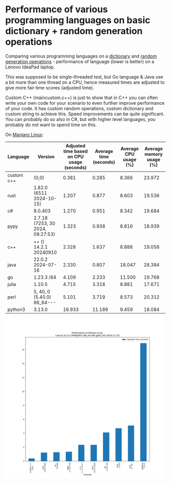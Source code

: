 # Performance of various programming languages on basic dictionary + random generation operations

Comparing various programming languages on a [dictionary](https://en.wikipedia.org/wiki/Associative_array) and [random generation operations](https://en.wikipedia.org/wiki/Linear_congruential_generator) - performance of language (lower is better) on a Lenovo IdeaPad laptop.

This was supposed to be single-threaded test, but Go language & Java use a bit more than one thread on a CPU, hence measured times are adjusted to give more fair time scores (adjusted time).

Custom C++ (maincustom.c++) is just to show that in C++ you can often write your own code for your scenario to even further improve performance of your code. It has custom random operations, custom dictionary and custom string to achieve this. Speed improvements can be quite significant. You can probably do so also in C#, but with higher level languages, you probably do not want to spend time on this.

On [Manjaro Linux](https://manjaro.org/):

|  Language  |              Version               | Adjusted time based on CPU usage (seconds) | Average time (seconds) | Average CPU usage (%) | Average memory usage (%) |
|----------------------|-------------------------------------------------|--------------------------------------------|------------------------|---------------------------|------------------------------|
| custom c++ |               (0,0)                |                   0.381                    |         0.285          |           8.366           |            23.972            |
|    rust    |      1.82.0 (6511 2024-10-15)      |                   1.207                    |         0.877          |           8.603           |            19.536            |
|     c#     |              8.0.403               |                   1.270                    |         0.951          |           8.342           |            19.684            |
|    pypy    |  2.7.18 (7253,  30 2024, 08:27:53) |                   1.323                    |         0.938          |           8.816           |            18.939            |
|    c++     |       ++ () 14.2.1 20240910        |                   2.328                    |         1.637          |           8.888           |            19.058            |
|    java    |          22.0.2 2024-07-16         |                   2.330                    |         0.807          |           18.047          |            28.384            |
|     go     |              1.23.3 /64            |                   4.109                    |         2.233          |           11.500          |            19.768            |
|   julia    |                1.10.5              |                   4.715                    |         3.318          |           8.881           |            17.671            |
|    perl    |    5,  40,  0 (5.40.0)   86_64---  |                   5.101                    |         3.719          |           8.573           |            20.312            |
|  python3   |               3.13.0               |                   16.933                   |         11.189         |           9.459           |            18.084            |

![comp](./images/perfcomp_final_manjaro.png)


